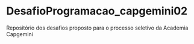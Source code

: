 # DesafioProgramacao_capgemini02
Repositório dos desafios proposto para o processo seletivo da Academia Capgemini
